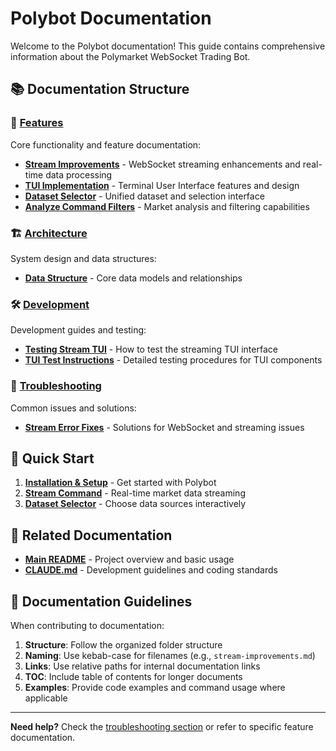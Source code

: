 # Polybot Documentation

Welcome to the Polybot documentation! This guide contains comprehensive information about the Polymarket WebSocket Trading Bot.

## 📚 Documentation Structure

### 🚀 [Features](./features/)
Core functionality and feature documentation:
- **[Stream Improvements](./features/stream-improvements.md)** - WebSocket streaming enhancements and real-time data processing
- **[TUI Implementation](./features/tui-implementation.md)** - Terminal User Interface features and design
- **[Dataset Selector](./features/dataset-selector.md)** - Unified dataset and selection interface
- **[Analyze Command Filters](./features/analyze-command-filters.md)** - Market analysis and filtering capabilities

### 🏗️ [Architecture](./architecture/)
System design and data structures:
- **[Data Structure](./architecture/data-structure.md)** - Core data models and relationships

### 🛠️ [Development](./development/)
Development guides and testing:
- **[Testing Stream TUI](./development/testing-stream-tui.md)** - How to test the streaming TUI interface
- **[TUI Test Instructions](./development/tui-test-instructions.md)** - Detailed testing procedures for TUI components

### 🔧 [Troubleshooting](./troubleshooting/)
Common issues and solutions:
- **[Stream Error Fixes](./troubleshooting/stream-error-fixes.md)** - Solutions for WebSocket and streaming issues

## 🎯 Quick Start

1. **[Installation & Setup](../README.md#installation)** - Get started with Polybot
2. **[Stream Command](./features/stream-improvements.md)** - Real-time market data streaming
3. **[Dataset Selector](./features/dataset-selector.md)** - Choose data sources interactively

## 🔗 Related Documentation

- **[Main README](../README.md)** - Project overview and basic usage
- **[CLAUDE.md](../CLAUDE.md)** - Development guidelines and coding standards

## 📖 Documentation Guidelines

When contributing to documentation:

1. **Structure**: Follow the organized folder structure
2. **Naming**: Use kebab-case for filenames (e.g., `stream-improvements.md`)
3. **Links**: Use relative paths for internal documentation links
4. **TOC**: Include table of contents for longer documents
5. **Examples**: Provide code examples and command usage where applicable

---

**Need help?** Check the [troubleshooting section](./troubleshooting/) or refer to specific feature documentation.